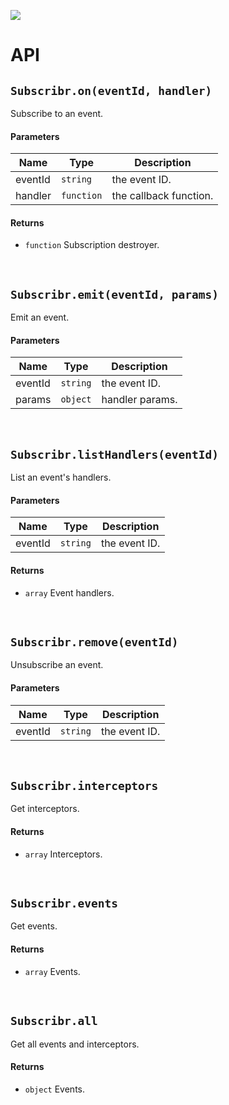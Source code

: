 [![](https://img.shields.io/npm/v/subscribr.svg)](https://www.npmjs.com/package/subscribr)

# API

## `Subscribr.on(eventId, handler)`

Subscribe to an event.

#### Parameters

| Name | Type | Description |
| ---- | ---- | ----------- |
| eventId | `string`  | the event ID. |
| handler | `function`  | the callback function. |

#### Returns

- `function`  Subscription destroyer.
<br>

## `Subscribr.emit(eventId, params)`

Emit an event.

#### Parameters

| Name | Type | Description |
| ---- | ---- | ----------- |
| eventId | `string`  | the event ID. |
| params | `object`  | handler params. |
<br>

## `Subscribr.listHandlers(eventId)`

List an event's handlers.

#### Parameters

| Name | Type | Description |
| ---- | ---- | ----------- |
| eventId | `string`  | the event ID. |

#### Returns

- `array`  Event handlers.
<br>

## `Subscribr.remove(eventId)`

Unsubscribe an event.

#### Parameters

| Name | Type | Description |
| ---- | ---- | ----------- |
| eventId | `string`  | the event ID. |
<br>

## `Subscribr.interceptors`

Get interceptors.

#### Returns

- `array`  Interceptors.
<br>

## `Subscribr.events`

Get events.

#### Returns

- `array`  Events.
<br>

## `Subscribr.all`

Get all events and interceptors.

#### Returns

- `object`  Events.
<br>
